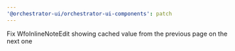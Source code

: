 ```yaml
---
'@orchestrator-ui/orchestrator-ui-components': patch
---
```


Fix WfoInlineNoteEdit showing cached value from the previous page on the next one
